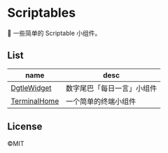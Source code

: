 # Scriptables
📱 一些简单的 Scriptable 小组件。



## List

| name                                                         | desc                       |
| ------------------------------------------------------------ | -------------------------- |
| [DgtleWidget](https://github.com/mayuko2012/Scriptables/tree/main/DgtleWidget) | 数字尾巴「每日一言」小组件 |
| [TerminalHome](https://github.com/mayuko2012/Scriptables/tree/main/TerminalHome) | 一个简单的终端小组件       |



## License

©️MIT

